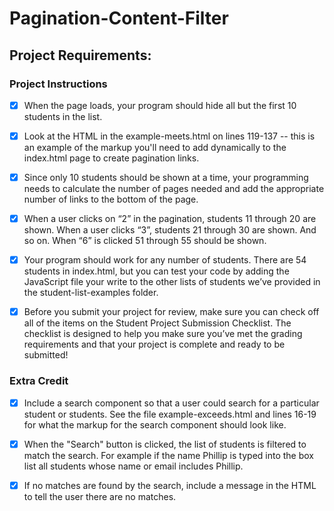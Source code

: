 # Pagination-Content-Filter

## Project Requirements:

### Project Instructions

-   [x] When the page loads, your program should hide all but the first 10 students in the list.

-   [x] Look at the HTML in the example-meets.html on lines 119-137 -- this is an example of the markup you'll need to add dynamically to the index.html page to create pagination links.

-   [x] Since only 10 students should be shown at a time, your programming needs to calculate the number of pages needed and add the appropriate number of links to the bottom of the page.

-   [x] When a user clicks on “2” in the pagination, students 11 through 20 are shown. When a user clicks “3”, students 21 through 30 are shown. And so on. When “6” is clicked 51 through 55 should be shown.

-   [x] Your program should work for any number of students. There are 54 students in index.html, but you can test your code by adding the JavaScript file your write to the other lists of students we’ve provided in the student-list-examples folder.

-   [x] Before you submit your project for review, make sure you can check off all of the items on the Student Project Submission Checklist. The checklist is designed to help you make sure you’ve met the grading requirements and that your project is complete and ready to be submitted!

### Extra Credit

-   [x] Include a search component so that a user could search for a particular student or students. See the file example-exceeds.html and lines 16-19 for what the markup for the search component should look like.

-   [x] When the "Search" button is clicked, the list of students is filtered to match the search. For example if the name Phillip is typed into the box list all students whose name or email includes Phillip.

-   [x] If no matches are found by the search, include a message in the HTML to tell the user there are no matches.

